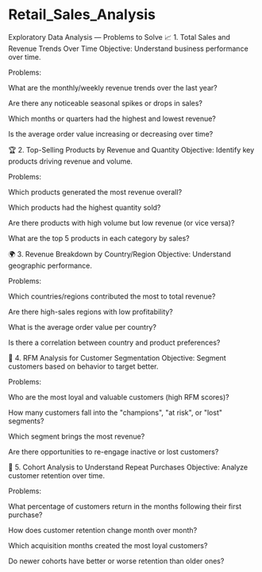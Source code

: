 # Retail_Sales_Analysis

 Exploratory Data Analysis — Problems to Solve
📈 1. Total Sales and Revenue Trends Over Time
Objective: Understand business performance over time.

Problems:

What are the monthly/weekly revenue trends over the last year?

Are there any noticeable seasonal spikes or drops in sales?

Which months or quarters had the highest and lowest revenue?

Is the average order value increasing or decreasing over time?

🏆 2. Top-Selling Products by Revenue and Quantity
Objective: Identify key products driving revenue and volume.

Problems:

Which products generated the most revenue overall?

Which products had the highest quantity sold?

Are there products with high volume but low revenue (or vice versa)?

What are the top 5 products in each category by sales?

🌍 3. Revenue Breakdown by Country/Region
Objective: Understand geographic performance.

Problems:

Which countries/regions contributed the most to total revenue?

Are there high-sales regions with low profitability?

What is the average order value per country?

Is there a correlation between country and product preferences?

👤 4. RFM Analysis for Customer Segmentation
Objective: Segment customers based on behavior to target better.

Problems:

Who are the most loyal and valuable customers (high RFM scores)?

How many customers fall into the "champions", "at risk", or "lost" segments?

Which segment brings the most revenue?

Are there opportunities to re-engage inactive or lost customers?

🔄 5. Cohort Analysis to Understand Repeat Purchases
Objective: Analyze customer retention over time.

Problems:

What percentage of customers return in the months following their first purchase?

How does customer retention change month over month?

Which acquisition months created the most loyal customers?

Do newer cohorts have better or worse retention than older ones?

